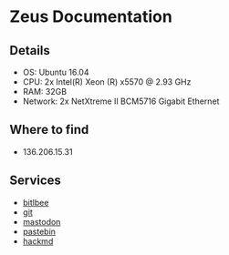 # Zeus Documentation

## Details

* OS: Ubuntu 16.04
* CPU: 2x Intel(R) Xeon (R) x5570 @ 2.93 GHz
* RAM: 32GB
* Network: 2x NetXtreme II BCM5716 Gigabit Ethernet
## Where to find

* 136.206.15.31

## Services

* [bitlbee](/services/bitlbee)
* [git](/services/git)
* [mastodon](/services/mastodon)
* [pastebin](/services/paste)
* [hackmd](/services/hackmd)